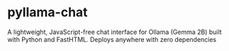 # pyllama-chat
A lightweight, JavaScript-free chat interface for Ollama (Gemma 2B) built with Python and FastHTML. Deploys anywhere with zero dependencies
